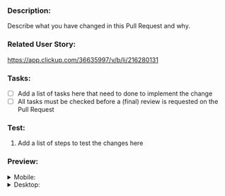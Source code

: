 ### Description:

Describe what you have changed in this Pull Request and why.

### Related User Story:

https://app.clickup.com/36635997/v/b/li/216280131

### Tasks:

- [ ] Add a list of tasks here that need to done to implement the change
- [ ] All tasks must be checked before a (final) review is requested on the Pull Request

### Test:

1. Add a list of steps to test the changes here

### Preview:

<details>
  <summary>Mobile:</summary>
  [_PASTE_SCREENSHOT_]
</details>

<details>
  <summary>Desktop:</summary> 
  [_PASTE_SCREENSHOT_]
</details>
